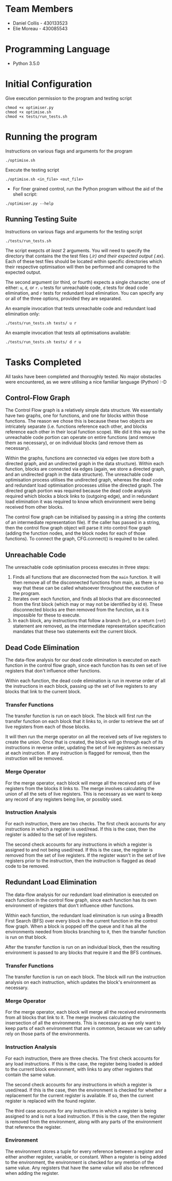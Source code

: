 # Team Members
- Daniel Collis - 430133523
- Elie Moreau - 430085543

# Programming Language
- Python 3.5.0

# Initial Configuration

Give execution permission to the program and testing script
```
chmod +x optimiser.py
chmod +x optimise.sh
chmod +x tests/run_tests.sh
```

# Running the program

Instructions on various flags and arguments for the program
```
./optimise.sh
```

Execute the testing script
```
./optimise.sh <in_file> <out_file>
```

* For finer grained control, run the Python program without the aid of the shell script:
```
./optimiser.py --help
```

## Running Testing Suite

Instructions on various flags and arguments for the testing script
```
./tests/run_tests.sh
```

The script exepcts *at least* 2 arguments. You will need to specify the directory that contains the 
the test files (*.ir) and their expected output (*.ex). Each of these test files should be located
within specific directories which their respective optimisation will then be performed and comapred
to the expected output.

The second argument (or third, or fourth) expects a single character, one of either: `u`, `d`, or `r`.
`u` tests for unreachable code, `d` tests for dead code elimination, and `r` tests for redundant 
load elimination. You can specify any or all of the three options, provided they are separated.

An example invocation that tests unreachable code and redundant load elimination only:
```
./tests/run_tests.sh tests/ u r
```

An example invocation that tests all optimisations available:
```
./tests/run_tests.sh tests/ d r u
```

# Tasks Completed

All tasks have been completed and thoroughly tested. No major obstacles were encountered, as we
were utilising a nice familiar language (Python) :-D

## Control-Flow Graph

The Control Flow graph is a relatively simple data structure. We essentially have two graphs, one
for functions, and one for blocks within those functions. The reason we chose this is because these 
two objects are intricately separate (i.e. functions reference each other, and blocks reference each
other in their local function scope). We did it this way so the unreachable code portion can operate
on entire functions (and remove them as necessary), or on individual blocks (and remove them as
necessary). 

Within the graphs, functions are connected via edges (we store both a directed graph, and an
undirected graph in the data structure). Within each function, blocks are connected via edges
(again, we store a directed graph, and an undirected graph in the data structure). The unreachable
code optimisation process utilises the undirected graph, whereas the dead code and redundant load
optimisation processes utilise the directed graph. The directed graph portion was required because 
the dead code analysis required which blocks a block links to (outgoing edge), and in redundant 
load elimination it was required to know which environment were being received from other blocks.

The control flow graph can be initialised by passing in a string (the contents of an intermediate
representation file). If the caller has passed in a string, then the control flow graph object will
parse it into control flow graph (adding the function nodes, and the block nodes for each of those
functions). To connect the graph, CFG.connect() is required to be called.

## Unreachable Code

The unreachable code optimisation process executes in three steps:

1. Finds all functions that are disconnected from the `main` function. It will then remove all of 
the disconnected functions from main, as there is no way that these can be called whatsoever 
throughout the execution of the program.
2. Iterates over each function, and finds all blocks that are disconnected from the first block 
(which may or may not be identified by id `0`). These disconnected blocks are then removed from the
function, as it is impossible for these to execute.
3. In each block, any instructions that follow a branch (`br`), or a return (`ret`) statement are
removed, as the intermediate representation specification mandates that these two statements exit
the current block.

## Dead Code Elimination

The data-flow analysis for our dead code elimination is executed on each function in the control
flow graph, since each function has its own set of live registers that don't influence other
functions.

Within each function, the dead code elimination is run in reverse order of all the instructions in
each block, passing up the set of live registers to any blocks that link to the current block.

### Transfer Functions

The transfer function is run on each block. The block will first run the transfer function on each
block that it links to, in order to retrieve the set of live registers from each of those blocks.

It will then run the merge operator on all the received sets of live registers to create the union.
Once that is created, the block will go through each of its instructions in reverse order,
updating the set of live registers as necessary at each instruction. If any instruction is flagged
for removal, then the instruction will be removed.

### Merge Operator

For the merge operator, each block will merge all the received sets of live registers from the
blocks it links to. The merge involves calculating the union of all the sets of live registers. This
is necessary as we want to keep any record of any registers being live, or possibly used.

### Instruction Analysis

For each instruction, there are two checks. The first check accounts for any instructions in which a
register is used/read. If this is the case, then the register is added to the set of live registers.

The second check accounts for any instructions in which a register is assigned to and not being
used/read. If this is the case, the register is removed from the set of live registers. If the
register wasn't in the set of live registers prior to the instruction, then the instruction is
flagged as dead code to be removed.

## Redundant Load Elimination

The data-flow analysis for our redundant load elimination is executed on each function in the
control flow graph, since each function has its own environment of registers that don't influence
other functions.

Within each function, the redundant load elimination is run using a Breadth First Search (BFS) over
every block in the current function in the control flow graph. When a block is popped off the queue
and it has all the environments needed from blocks branching to it, then the transfer function is
run on that block.

After the transfer function is run on an individual block, then the resulting environment is passed
to any blocks that require it and the BFS continues.

### Transfer Functions

The transfer function is run on each block. The block will run the instruction analysis on each
instruction, which updates the block's environment as necessary.

### Merge Operator

For the merge operator, each block will merge all the received environments from all blocks that
link to it. The merge involves calculating the insersection of all the environments. This is
necessary as we only want to keep parts of each environment that are in common, because we can
safely rely on those parts of the environments.

### Instruction Analysis

For each instruction, there are three checks. The first check accounts for any load instructions.
If this is the case, the register being loaded is added to the current block environment, with links
to any other registers that contain the same value.

The second check accounts for any instructions in which a register is used/read. If this is the
case, then the environment is checked for whether a replacement for the current register is
available. If so, then the current register is replaced with the found register.

The third case accounts for any instructions in which a register is being assigned to and is not a
load instruction. If this is the case, then the register is removed from the environment, along with
any parts of the environment that reference the register.

### Environment

The environment stores a tuple for every reference between a register and either another register,
variable, or constant. When a register is being added to the environment, the environment is checked
for any mention of the same value. Any registers that have the same value will also be referenced
when adding the register.
